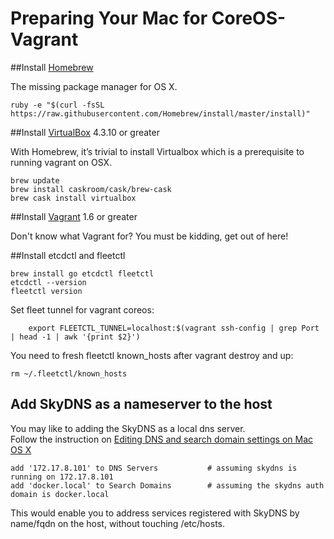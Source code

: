# Preparing Your Mac for CoreOS-Vagrant

##Install [Homebrew][homebrew]

The missing package manager for OS X.

	ruby -e "$(curl -fsSL https://raw.githubusercontent.com/Homebrew/install/master/install)"

##Install [VirtualBox][virtualbox] 4.3.10 or greater

With Homebrew, it’s trivial to install Virtualbox which is a prerequisite to running vagrant on OSX.

	brew update
	brew install caskroom/cask/brew-cask
	brew cask install virtualbox

##Install [Vagrant][vagrant] 1.6 or greater

Don't know what Vagrant for? You must be kidding, get out of here!

##Install etcdctl and fleetctl
   
	brew install go etcdctl fleetctl
	etcdctl --version
	fleetctl version

Set fleet tunnel for vagrant coreos:

        export FLEETCTL_TUNNEL=localhost:$(vagrant ssh-config | grep Port | head -1 | awk '{print $2}')
	
You need to fresh fleetctl known_hosts after vagrant destroy and up:

	rm ~/.fleetctl/known_hosts

## Add SkyDNS as a nameserver to the host
 
You may like to adding the SkyDNS as a local dns server.  
Follow the instruction on [ Editing DNS and search domain settings on Mac OS X](http://support.apple.com/kb/ph6373)  

    add '172.17.8.101' to DNS Servers           # assuming skydns is running on 172.17.8.101
    add 'docker.local' to Search Domains        # assuming the skydns auth domain is docker.local

This would enable you to address services registered with SkyDNS by name/fqdn on the host,
without touching /etc/hosts.

[homebrew]: http://brew.sh/
[virtualbox]: https://www.virtualbox.org/
[vagrant]: https://www.vagrantup.com/downloads.html
